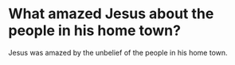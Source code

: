 # What amazed Jesus about the people in his home town?

Jesus was amazed by the unbelief of the people in his home town.
